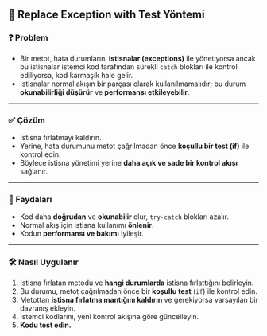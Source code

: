 ## 🔄 Replace Exception with Test Yöntemi

### ❓ Problem
- Bir metot, hata durumlarını **istisnalar (exceptions)** ile yönetiyorsa ancak bu istisnalar istemci kod tarafından sürekli `catch` blokları ile kontrol ediliyorsa, kod karmaşık hale gelir.
- İstisnalar normal akışın bir parçası olarak kullanılmamalıdır; bu durum **okunabilirliği düşürür** ve **performansı etkileyebilir**.

---

### ✅ Çözüm
- İstisna fırlatmayı kaldırın.
- Yerine, hata durumunu metot çağrılmadan önce **koşullu bir test (if)** ile kontrol edin.
- Böylece istisna yönetimi yerine **daha açık ve sade bir kontrol akışı** sağlanır.

---

### 🌟 Faydaları
- Kod daha **doğrudan** ve **okunabilir** olur, `try-catch` blokları azalır.
- Normal akış için istisna kullanımı **önlenir**.
- Kodun **performansı ve bakımı** iyileşir.

---

### 🛠 Nasıl Uygulanır
1. İstisna fırlatan metodu ve **hangi durumlarda** istisna fırlattığını belirleyin.
2. Bu durumu, metot çağrılmadan önce bir **koşullu test** (`if`) ile kontrol edin.
3. Metottan **istisna fırlatma mantığını kaldırın** ve gerekiyorsa varsayılan bir davranış ekleyin.
4. İstemci kodlarını, yeni kontrol akışına göre güncelleyin.
5. **Kodu test edin.**

